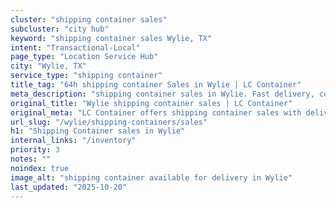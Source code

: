 ```yaml
---
cluster: "shipping container sales"
subcluster: "city hub"
keyword: "shipping container sales Wylie, TX"
intent: "Transactional-Local"
page_type: "Location Service Hub"
city: "Wylie, TX"
service_type: "shipping container"
title_tag: "64h shipping container Sales in Wylie | LC Container"
meta_description: "shipping container sales in Wylie. Fast delivery, competitive pricing. Serving shipping containers area. Quote ID: 7EG. Call (214) 524-4168 for your free quote today."
original_title: "Wylie shipping container sales | LC Container"
original_meta: "LC Container offers shipping container sales with delivery in Wylie, TX. Local. Fast quotes. Since 2003."
url_slug: "/wylie/shipping-containers/sales"
h1: "Shipping Container sales in Wylie"
internal_links: "/inventory"
priority: 3
notes: ""
noindex: true
image_alt: "shipping container available for delivery in Wylie"
last_updated: "2025-10-20"
---
```


<!-- TODO: Add unique city/inventory copy, images, and internal links here. -->
